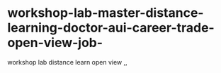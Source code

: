 # workshop-lab-master-distance-learning-doctor-aui-career-trade-open-view-job-
workshop lab  distance learn open view ,, 
